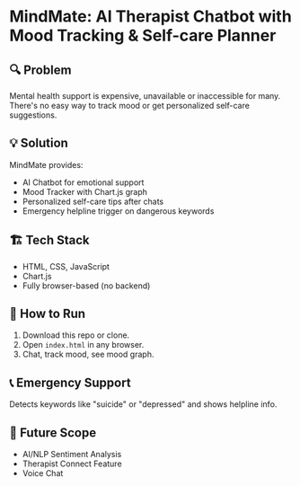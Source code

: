 # MindMate: AI Therapist Chatbot with Mood Tracking & Self-care Planner

## 🔍 Problem
Mental health support is expensive, unavailable or inaccessible for many. There's no easy way to track mood or get personalized self-care suggestions.

## 💡 Solution
MindMate provides:
- AI Chatbot for emotional support
- Mood Tracker with Chart.js graph
- Personalized self-care tips after chats
- Emergency helpline trigger on dangerous keywords

## 🏗️ Tech Stack
- HTML, CSS, JavaScript
- Chart.js
- Fully browser-based (no backend)

## 🚀 How to Run
1. Download this repo or clone.
2. Open `index.html` in any browser.
3. Chat, track mood, see mood graph.

## 📞 Emergency Support
Detects keywords like "suicide" or "depressed" and shows helpline info.

## 🌱 Future Scope
- AI/NLP Sentiment Analysis
- Therapist Connect Feature
- Voice Chat
